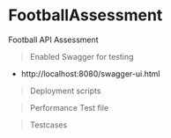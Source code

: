 # FootballAssessment
Football API Assessment

> Enabled Swagger for testing
 - http://localhost:8080/swagger-ui.html
 
> Deployment scripts

> Performance Test file

> Testcases
